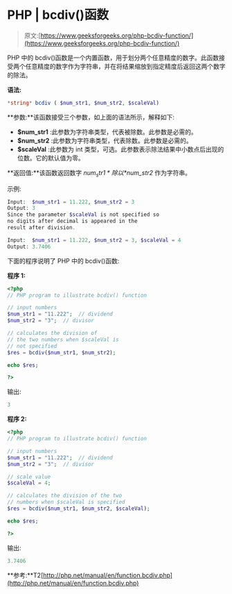 # PHP | bcdiv()函数

> 原文:[https://www.geeksforgeeks.org/php-bcdiv-function/](https://www.geeksforgeeks.org/php-bcdiv-function/)

PHP 中的 bcdiv()函数是一个内置函数，用于划分两个任意精度的数字。此函数接受两个任意精度的数字作为字符串，并在将结果缩放到指定精度后返回这两个数字的除法。

**语法:**

```php
*string* bcdiv ( $num_str1, $num_str2, $scaleVal)
```

**参数:**该函数接受三个参数，如上面的语法所示，解释如下:

*   **$num_str1** :此参数为字符串类型，代表被除数。此参数是必需的。
*   **$num_str2** :此参数为字符串类型，代表除数。此参数是必需的。
*   **$scaleVal** :此参数为 int 类型，可选。此参数表示除法结果中小数点后出现的位数。它的默认值为零。

**返回值:**该函数返回数字 *$num_str1* 除以 *$num_str2* 作为字符串。

示例:

```php
Input:  $num_str1 = 11.222, $num_str2 = 3
Output: 3
Since the parameter $scaleVal is not specified so
no digits after decimal is appeared in the 
result after division.

Input:  $num_str1 = 11.222, $num_str2 = 3, $scaleVal = 4
Output: 3.7406

```

下面的程序说明了 PHP 中的 bcdiv()函数:

**程序 1:**

```php
<?php
// PHP program to illustrate bcdiv() function

// input numbers
$num_str1 = "11.222";  // dividend
$num_str2 = "3";  // divisor

// calculates the division of
// the two numbers when $scaleVal is
// not specified
$res = bcdiv($num_str1, $num_str2);

echo $res;

?>
```

输出:

```php
3

```

**程序 2:**

```php
<?php
// PHP program to illustrate bcdiv() function

// input numbers
$num_str1 = "11.222";  // dividend
$num_str2 = "3";  // divisor

// scale value
$scaleVal = 4;

// calculates the division of the two 
// numbers when $scaleVal is specified
$res = bcdiv($num_str1, $num_str2, $scaleVal);

echo $res;

?>
```

输出:

```php
3.7406

```

**参考:**T2[http://php.net/manual/en/function.bcdiv.php](http://php.net/manual/en/function.bcdiv.php)